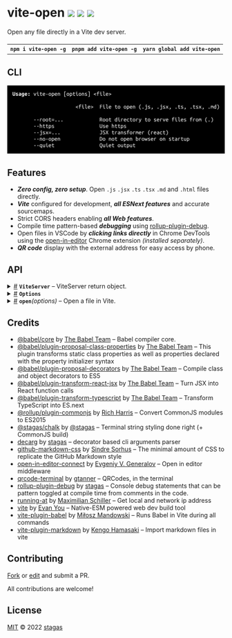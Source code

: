 <h1>
vite-open <a href="https://npmjs.org/package/vite-open"><img src="https://img.shields.io/badge/npm-v2.1.1-F00.svg?colorA=000"/></a> <a href="src"><img src="https://img.shields.io/badge/loc-296-FFF.svg?colorA=000"/></a> <a href="LICENSE"><img src="https://img.shields.io/badge/license-MIT-F0B.svg?colorA=000"/></a>
</h1>

<p></p>

Open any file directly in a Vite dev server.

<h4>
<table><tr><td title="Triple click to select and copy paste">
<code>npm i vite-open -g</code>
</td><td title="Triple click to select and copy paste">
<code>pnpm add vite-open -g</code>
</td><td title="Triple click to select and copy paste">
<code>yarn global add vite-open</code>
</td></tr></table>
</h4>

## CLI

<p></p>
<p>
<img width="579.4285714285714" src="cli.png" />
</p>

<h2>Features</h2>
<ul>
<li><strong><em>Zero config, zero setup</em></strong>. Open <code>.js</code> <code>.jsx</code> <code>.ts</code> <code>.tsx</code> <code>.md</code> and <code>.html</code> files directly.</li>
<li><strong><em>Vite</em></strong> configured for development, <strong><em>all ESNext features</em></strong> and accurate sourcemaps.</li>
<li>Strict CORS headers enabling <strong><em>all Web features</em></strong>.</li>
<li>Compile time pattern-based <strong><em>debugging</em></strong> using <a href="https://github.com/stagas/rollup-plugin-debug">rollup-plugin-debug</a>.</li>
<li>Open files in VSCode by <strong><em>clicking links directly</em></strong> in Chrome DevTools using the <a href="https://github.com/generalov/open-in-editor-extension">open-in-editor</a> Chrome extension <em>(installed separately)</em>.</li>
<li><strong><em>QR code</em></strong> display with the external address for easy access by phone.</li>
</ul>

## API

<p>  <details id="ViteServer$23" title="Interface" ><summary><span><a href="#ViteServer$23">#</a></span>  <code><strong>ViteServer</strong></code>     &ndash; ViteServer return object.</summary>  <a href="src/server.ts#L10">src/server.ts#L10</a>  <ul>        <p>  <details id="localAddr$24" title="Property" ><summary><span><a href="#localAddr$24">#</a></span>  <code><strong>localAddr</strong></code>     &ndash; The local address</summary>  <a href="src/server.ts#L12">src/server.ts#L12</a>  <ul><p>string</p>        </ul></details><details id="networkAddr$25" title="Property" ><summary><span><a href="#networkAddr$25">#</a></span>  <code><strong>networkAddr</strong></code>     &ndash; The network address</summary>  <a href="src/server.ts#L14">src/server.ts#L14</a>  <ul><p>string</p>        </ul></details><details id="vite$26" title="Property" ><summary><span><a href="#vite$26">#</a></span>  <code><strong>vite</strong></code>     &ndash; The Vite dev server instance</summary>  <a href="src/server.ts#L16">src/server.ts#L16</a>  <ul><p><span>ViteDevServer</span></p>        </ul></details><details id="log$27" title="Method" ><summary><span><a href="#log$27">#</a></span>  <code><strong>log</strong></code><em>(args)</em>     &ndash; Log function</summary>  <a href="src/server.ts#L18">src/server.ts#L18</a>  <ul>    <p>    <details id="args$29" title="Parameter" ><summary><span><a href="#args$29">#</a></span>  <code><strong>args</strong></code>    </summary>    <ul><p>unknown  []</p>        </ul></details>  <p><strong>log</strong><em>(args)</em>  &nbsp;=&gt;  <ul>void</ul></p></p>    </ul></details></p></ul></details><details id="Options$1" title="Class" ><summary><span><a href="#Options$1">#</a></span>  <code><strong>Options</strong></code>    </summary>  <a href="src/index.ts#L17">src/index.ts#L17</a>  <ul>        <p>  <details id="constructor$2" title="Constructor" ><summary><span><a href="#constructor$2">#</a></span>  <code><strong>constructor</strong></code><em>()</em>    </summary>    <ul>    <p>  <details id="new Options$3" title="ConstructorSignature" ><summary><span><a href="#new Options$3">#</a></span>  <code><strong>new Options</strong></code><em>()</em>    </summary>    <ul><p><a href="#Options$1">Options</a></p>        </ul></details></p>    </ul></details><details id="file$8" title="Property" ><summary><span><a href="#file$8">#</a></span>  <code><strong>file</strong></code>    </summary>  <a href="src/index.ts#L21">src/index.ts#L21</a>  <ul><p>string</p>        </ul></details><details id="https$10" title="Property" ><summary><span><a href="#https$10">#</a></span>  <code><strong>https</strong></code>  <span><span>&nbsp;=&nbsp;</span>  <code>false</code></span>  </summary>  <a href="src/index.ts#L27">src/index.ts#L27</a>  <ul><p>boolean</p>        </ul></details><details id="jsx$11" title="Property" ><summary><span><a href="#jsx$11">#</a></span>  <code><strong>jsx</strong></code>  <span><span>&nbsp;=&nbsp;</span>  <code>'react'</code></span>  </summary>  <a href="src/index.ts#L30">src/index.ts#L30</a>  <ul><p>string</p>        </ul></details><details id="log$4" title="Property" ><summary><span><a href="#log$4">#</a></span>  <code><strong>log</strong></code>  <span><span>&nbsp;=&nbsp;</span>  <code>defaultLog</code></span>  </summary>  <a href="src/index.ts#L18">src/index.ts#L18</a>  <ul><p><details id="__type$5" title="Function" ><summary><span><a href="#__type$5">#</a></span>  <em>(args)</em>    </summary>    <ul>    <p>    <details id="args$7" title="Parameter" ><summary><span><a href="#args$7">#</a></span>  <code><strong>args</strong></code>    </summary>    <ul><p>unknown  []</p>        </ul></details>  <p><strong></strong><em>(args)</em>  &nbsp;=&gt;  <ul>void</ul></p></p>    </ul></details></p>        </ul></details><details id="noOpen$12" title="Property" ><summary><span><a href="#noOpen$12">#</a></span>  <code><strong>noOpen</strong></code>  <span><span>&nbsp;=&nbsp;</span>  <code>false</code></span>  </summary>  <a href="src/index.ts#L33">src/index.ts#L33</a>  <ul><p>boolean</p>        </ul></details><details id="quiet$13" title="Property" ><summary><span><a href="#quiet$13">#</a></span>  <code><strong>quiet</strong></code>  <span><span>&nbsp;=&nbsp;</span>  <code>false</code></span>  </summary>  <a href="src/index.ts#L36">src/index.ts#L36</a>  <ul><p>boolean</p>        </ul></details><details id="responses$14" title="Property" ><summary><span><a href="#responses$14">#</a></span>  <code><strong>responses</strong></code>  <span><span>&nbsp;=&nbsp;</span>  <code>{}</code></span>  </summary>  <a href="src/index.ts#L38">src/index.ts#L38</a>  <ul><p><span>Record</span>&lt;string, {<p>  <details id="content$17" title="Property" ><summary><span><a href="#content$17">#</a></span>  <code><strong>content</strong></code>    </summary>  <a href="src/index.ts#L38">src/index.ts#L38</a>  <ul><p>string</p>        </ul></details><details id="type$16" title="Property" ><summary><span><a href="#type$16">#</a></span>  <code><strong>type</strong></code>    </summary>  <a href="src/index.ts#L38">src/index.ts#L38</a>  <ul><p>string</p>        </ul></details></p>}&gt;</p>        </ul></details><details id="root$9" title="Property" ><summary><span><a href="#root$9">#</a></span>  <code><strong>root</strong></code>  <span><span>&nbsp;=&nbsp;</span>  <code>'.'</code></span>  </summary>  <a href="src/index.ts#L24">src/index.ts#L24</a>  <ul><p>string</p>        </ul></details><details id="viteOptions$18" title="Property" ><summary><span><a href="#viteOptions$18">#</a></span>  <code><strong>viteOptions</strong></code>  <span><span>&nbsp;=&nbsp;</span>  <code>{}</code></span>  </summary>  <a href="src/index.ts#L40">src/index.ts#L40</a>  <ul><p><span>Partial</span>&lt;<span>InlineConfig</span>&gt;</p>        </ul></details></p></ul></details><details id="open$19" title="Function" ><summary><span><a href="#open$19">#</a></span>  <code><strong>open</strong></code><em>(options)</em>     &ndash; Open a file in Vite.</summary>  <a href="src/index.ts#L98">src/index.ts#L98</a>  <ul>    <p>    <details id="options$21" title="Parameter" ><summary><span><a href="#options$21">#</a></span>  <code><strong>options</strong></code>     &ndash; Open options</summary>    <ul><p><span>Partial</span>&lt;<a href="#Options$1">Options</a>&gt;</p>        </ul></details>  <p><strong>open</strong><em>(options)</em>  &nbsp;=&gt;  <ul><span>Promise</span>&lt;<a href="#ViteServer$23">ViteServer</a>&gt;</ul></p></p>    </ul></details></p>

## Credits

- [@babel/core](https://npmjs.org/package/@babel/core) by [The Babel Team](https://babel.dev/team) &ndash; Babel compiler core.
- [@babel/plugin-proposal-class-properties](https://npmjs.org/package/@babel/plugin-proposal-class-properties) by [The Babel Team](https://babel.dev/team) &ndash; This plugin transforms static class properties as well as properties declared with the property initializer syntax
- [@babel/plugin-proposal-decorators](https://npmjs.org/package/@babel/plugin-proposal-decorators) by [The Babel Team](https://babel.dev/team) &ndash; Compile class and object decorators to ES5
- [@babel/plugin-transform-react-jsx](https://npmjs.org/package/@babel/plugin-transform-react-jsx) by [The Babel Team](https://babel.dev/team) &ndash; Turn JSX into React function calls
- [@babel/plugin-transform-typescript](https://npmjs.org/package/@babel/plugin-transform-typescript) by [The Babel Team](https://babel.dev/team) &ndash; Transform TypeScript into ES.next
- [@rollup/plugin-commonjs](https://npmjs.org/package/@rollup/plugin-commonjs) by [Rich Harris](https://github.com/rollup) &ndash; Convert CommonJS modules to ES2015
- [@stagas/chalk](https://npmjs.org/package/@stagas/chalk) by [@stagas](@stagas/chalk) &ndash; Terminal string styling done right (+ CommonJS build)
- [decarg](https://npmjs.org/package/decarg) by [stagas](https://github.com/stagas) &ndash; decorator based cli arguments parser
- [github-markdown-css](https://npmjs.org/package/github-markdown-css) by [Sindre Sorhus](https://sindresorhus.com) &ndash; The minimal amount of CSS to replicate the GitHub Markdown style
- [open-in-editor-connect](https://npmjs.org/package/open-in-editor-connect) by [Evgeniy V. Generalov](https://github.com/generalov) &ndash; Open in editor middleware
- [qrcode-terminal](https://npmjs.org/package/qrcode-terminal) by [gtanner](https://github.com/gtanner) &ndash; QRCodes, in the terminal
- [rollup-plugin-debug](https://npmjs.org/package/rollup-plugin-debug) by [stagas](https://github.com/stagas) &ndash; Console debug statements that can be pattern toggled at compile time from comments in the code.
- [running-at](https://npmjs.org/package/running-at) by [Maximilian Schiller](https://github.com/BetaHuhn) &ndash; Get local and network ip address
- [vite](https://npmjs.org/package/vite) by [Evan You](https://github.com/vitejs) &ndash; Native-ESM powered web dev build tool
- [vite-plugin-babel](https://npmjs.org/package/vite-plugin-babel) by [Miłosz Mandowski](https://github.com/owlsdepartment) &ndash; Runs Babel in Vite during all commands
- [vite-plugin-markdown](https://npmjs.org/package/vite-plugin-markdown) by [Kengo Hamasaki](https://github.com/hmsk) &ndash; Import markdown files in vite

## Contributing

[Fork](https://github.com/stagas/vite-open/fork) or [edit](https://github.dev/stagas/vite-open) and submit a PR.

All contributions are welcome!

## License

<a href="LICENSE">MIT</a> &copy; 2022 [stagas](https://github.com/stagas)
